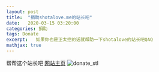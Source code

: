 ```yaml
---
layout: post  
title:  "捐助shotalove.me的站长吧"  
date:   2020-03-15 03:20:00  
categories: 捐助
tags: Donate  
excerpt:   如果你也是正太控的话就帮助一下shotalove的站长吧QAQ
mathjax: true  
---
```


帮帮这个站长吧
[网站主页](www.shotalove.me)
![donate_stl](https://cdn.img.wenhairu.com/images/2020/03/15/mdtlD.png)